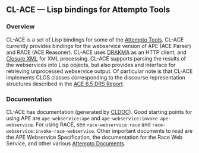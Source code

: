 ## CL-ACE — Lisp bindings for Attempto Tools

### Overview

CL-ACE is a set of Lisp bindings for some of the [Attempto Tools](http://attempto.ifi.uzh.ch/site/tools/). CL-ACE currently
provides bindings for the webservice version of APE (ACE Parser) and RACE (ACE Reasoner).
CL-ACE uses [DRAKMA](http://weitz.de/drakma/) as an HTTP client, and [Closure XML](http://common-lisp.net/project/cxml/)
for XML processing. CL-ACE supports parsing the results of the webservices into Lisp objects, but also provides and
interface for retrieving unprocessed webservice output. Of particular note is that CL-ACE implements CLOS classes
corresponding to the discourse representation structures described in the [ACE 6.5 DRS Report](http://attempto.ifi.uzh.ch/site/pubs/papers/drs_report_65.pdf).

### Documentation

CL-ACE has documentation (generated by [CLDOC](http://common-lisp.net/project/cldoc/)). Good starting points for
using APE are `ape-webservice:ape` and `ape-webservice:invoke-ape-webservice`. For using RACE, see 
`race-webservice:race` and `race-webservice:invoke-race-webservice`. Other important documents to read
are the APE Webservice Specification, the documentation for the Race Web Service, and other various
[Attempto Documents](http://attempto.ifi.uzh.ch/site/docs/).

